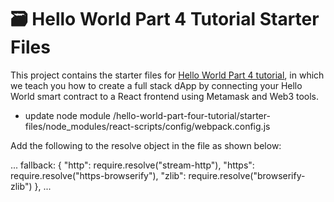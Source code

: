 # 🗃 Hello World Part 4 Tutorial Starter Files

This project contains the starter files for [Hello World Part 4 tutorial](https://docs.alchemy.com/alchemy/tutorials/hello-world-smart-contract/creating-a-full-stack-dapp), in which we teach you how to create a full stack dApp by connecting your Hello World smart contract to a React frontend using Metamask and Web3 tools.

- update node module /hello-world-part-four-tutorial/starter-files/node_modules/react-scripts/config/webpack.config.js

Add the following to the resolve object in the file as shown below:

...
fallback: { "http": require.resolve("stream-http"),
      "https": require.resolve("https-browserify"), "zlib": require.resolve("browserify-zlib")  },
...